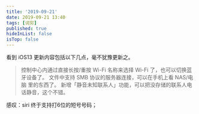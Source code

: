 ```yaml
---
title: '2019-09-21'
date: 2019-09-21 13:40
tags: [词穷]
published: true
hideInList: false
isTop: false
---
```


看到 iOS13 更新内容包括以下几点，毫不犹豫更新之。

> 控制中心内通过直接长按/重按 Wi-Fi 名称来选择 Wi-Fi 了，也可以切换蓝牙设备了。
> 文件中支持 SMB 协议的服务器连接，可以在手机上看 NAS/电脑 里的东西了。
> 新增「静音未知联系人」功能，可以把没存储的联系人电话静音，这个不错。

<!--more-->

感叹：siri 终于支持打6位的短号号码；